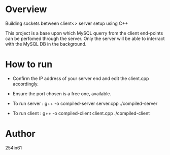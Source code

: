Overview
========
Building sockets between client<> server setup using C++

This project is a base upon which MySQL querry from the client end-points can be perfomed through the server.
Only the server will be able to interract with the MySQL DB in the background.


How to run
==========
- Confirm the IP address of your server end and edit the client.cpp accordingly.
- Ensure the port chosen is a free one, available.
- To run server :
  g++ -o compiled-server server.cpp
  ./compiled-server

- To run client :
  g++ -o compiled-client client.cpp
  ./compiled-client

Author
=======
254in61

